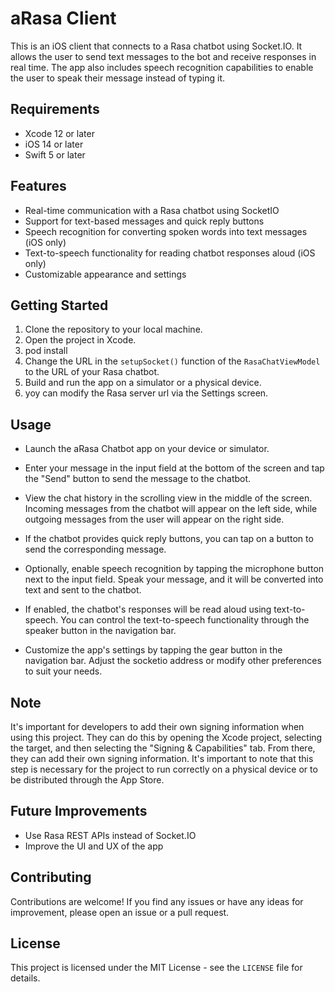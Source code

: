 # aRasa Client

This is an iOS client that connects to a Rasa chatbot using Socket.IO. It allows the user to send text messages to the bot and receive responses in real time. The app also includes speech recognition capabilities to enable the user to speak their message instead of typing it.

## Requirements

- Xcode 12 or later
- iOS 14 or later
- Swift 5 or later

## Features

- Real-time communication with a Rasa chatbot using SocketIO
- Support for text-based messages and quick reply buttons
- Speech recognition for converting spoken words into text messages (iOS only)
- Text-to-speech functionality for reading chatbot responses aloud (iOS only)
- Customizable appearance and settings

## Getting Started

1. Clone the repository to your local machine.
2. Open the project in Xcode.
3. pod install
4. Change the URL in the `setupSocket()` function of the `RasaChatViewModel` to the URL of your Rasa chatbot.
5. Build and run the app on a simulator or a physical device.
6. yoy can modify the Rasa server url via the Settings screen.

## Usage

- Launch the aRasa Chatbot app on your device or simulator.

- Enter your message in the input field at the bottom of the screen and tap the "Send" button to send the message to the chatbot.

- View the chat history in the scrolling view in the middle of the screen. Incoming messages from the chatbot will appear on the left side, while outgoing messages from the user will appear on the right side.

- If the chatbot provides quick reply buttons, you can tap on a button to send the corresponding message.

- Optionally, enable speech recognition by tapping the microphone button next to the input field. Speak your message, and it will be converted into text and sent to the chatbot.

- If enabled, the chatbot's responses will be read aloud using text-to-speech. You can control the text-to-speech functionality through the speaker button in the navigation bar.

- Customize the app's settings by tapping the gear button in the navigation bar. Adjust the socketio address or modify other preferences to suit your needs.

## Note
It's important for developers to add their own signing information when using this project. They can do this by opening the Xcode project, selecting the target, and then selecting the "Signing & Capabilities" tab. From there, they can add their own signing information. It's important to note that this step is necessary for the project to run correctly on a physical device or to be distributed through the App Store.

## Future Improvements

- Use Rasa REST APIs instead of Socket.IO
- Improve the UI and UX of the app

## Contributing

Contributions are welcome! If you find any issues or have any ideas for improvement, please open an issue or a pull request.

## License

This project is licensed under the MIT License - see the `LICENSE` file for details.
